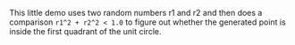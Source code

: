 <!--
Title: Dummy π
Description: Calculating π the simple way, but this is called dummypi to avoid conflict with simplepi in the databench_examples repo.
-->

This little demo uses two random numbers r1 and r2 and
then does a comparison `r1^2 + r2^2 < 1.0` to figure out whether
the generated point is inside the first quadrant of the unit circle.
